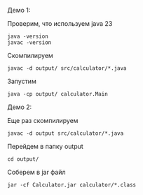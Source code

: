 Демо 1:

Проверим, что используем java 23
```shell
java -version
javac -version
```

Скомпилируем
```shell
javac -d output/ src/calculator/*.java
```

Запустим
```shell
java -cp output/ calculator.Main
```

Демо 2:

Еще раз скомпилируем
```shell
javac -d output src/calculator/*.java
```

Перейдем в папку output
```shell
cd output/
```

Соберем в jar файл
```shell
jar -cf Calculator.jar calculator/*.class
```
